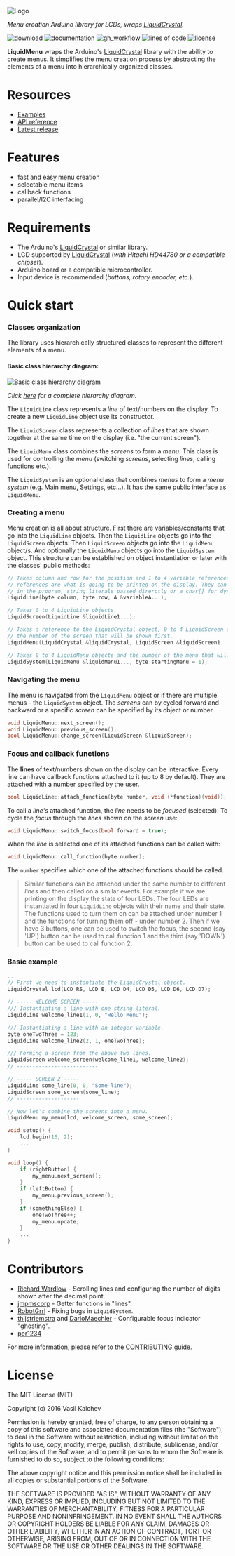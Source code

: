 ![Logo][logo-img]

*Menu creation Arduino library for LCDs, wraps [LiquidCrystal][LiquidCrystal-lib].*

[![download](https://img.shields.io/badge/download-1.5.1-blue.svg?style=flat-square&logo=github&logoColor=white&color=1cb3e4)](https://github.com/VaSe7u/LiquidMenu/archive/v1.5.1.zip)
[![documentation](https://img.shields.io/badge/docs-doxygen-blue.svg?style=flat-square)](https://VaSe7u.github.io/LiquidMenu/doc/Doxygen/html/annotated.html)
[![gh_workflow](https://img.shields.io/github/workflow/status/vase7u/LiquidMenu/compile%20examples?label=build%20examples&style=flat-square)](https://github.com/VaSe7u/LiquidMenu/actions/workflows/compile-examples.yml)
![lines of code](https://img.shields.io/tokei/lines/github.com/vase7u/liquidmenu?style=flat-square&color=orange)
[![license](https://img.shields.io/badge/license-MIT-lightgrey.svg?style=flat-square)](https://choosealicense.com/licenses/mit/)

**LiquidMenu** wraps the Arduino's [LiquidCrystal][LiquidCrystal-lib] library with the ability to create menus.
It simplifies the menu creation process by abstracting the elements of a menu into hierarchically organized classes.

Resources
=========
- [Examples][examples-dir]
- [API reference][doxygen-doc]
- [Latest release][latest_release]

Features
========
- fast and easy menu creation
- selectable menu items
- callback functions
- parallel/I2C interfacing

Requirements
============
- The Arduino's [LiquidCrystal][LiquidCrystal-lib] or similar library.
- LCD supported by [LiquidCrystal][LiquidCrystal-lib] (*with Hitachi HD44780 or a compatible chipset*).
- Arduino board or a compatible microcontroller.
- Input device is recommended (*buttons, rotary encoder, etc.*).

Quick start
===========

### Classes organization
The library uses hierarchically structured classes to represent the different elements of a menu.

#### Basic class hierarchy diagram:
![Basic class hierarchy diagram](https://raw.githubusercontent.com/VaSe7u/LiquidMenu/master/doc/img/classes%20structure%20(menu).png "Basic class hierarchy diagram")

*Click [here](https://raw.githubusercontent.com/VaSe7u/LiquidMenu/master/doc/img/classes%20structure%20(system).png) for a complete hierarchy diagram.*

The `LiquidLine` class represents a *line* of text/numbers on the display.
To create a new `LiquidLine` object use its constructor.

The `LiquidScreen` class represents a collection of *lines* that are shown together at the same time on the display (i.e. "the current screen").

The `LiquidMenu` class combines the *screens* to form a *menu*. This class is used for controlling the *menu* (switching *screens*, selecting *lines*, calling functions etc.).

The `LiquidSystem` is an optional class that combines *menus* to form a *menu system* (e.g. Main menu, Settings, etc...). It has the same public interface as `LiquidMenu`.

### Creating a menu
Menu creation is all about structure. First there are variables/constants that go into the `LiquidLine` objects. Then the `LiquidLine` objects go into the `LiquidScreen` objects. Then `LiquidScreen` objects go into the `LiquidMenu` object/s. And optionally the `LiquidMenu` objects go into the `LiquidSystem` object.
This structure can be established on object instantiation or later with the classes' public methods:
```c++
// Takes column and row for the position and 1 to 4 variable references. These variable
// references are what is going to be printed on the display. They can be integers used
// in the program, string literals passed direrctly or a char[] for dynamic text.
LiquidLine(byte column, byte row, A &variableA...);

// Takes 0 to 4 LiquidLine objects.
LiquidScreen(LiquidLine &liquidLine1...);

// Takes a reference to the LiquidCrystal object, 0 to 4 LiquidScreen objects and
// the number of the screen that will be shown first.
LiquidMenu(LiquidCrystal &liquidCrystal, LiquidScreen &liquidScreen1..., byte startingScreen = 1);

// Takes 0 to 4 LiquidMenu objects and the number of the menu that will be shown first.
LiquidSystem(LiquidMenu &liquidMenu1..., byte startingMenu = 1);
```

### Navigating the menu
The menu is navigated from the `LiquidMenu` object or if there are multiple menus - the `LiquidSystem` object. The *screens* can by cycled forward and backward or a specific *screen* can be specified by its object or number.

```c++
void LiquidMenu::next_screen();
void LiquidMenu::previous_screen();
bool LiquidMenu::change_screen(LiquidScreen &liquidScreen);
```

### Focus and callback functions
The **lines** of text/numbers shown on the display can be interactive. Every line can have callback functions attached to it (up to 8 by default). They are attached with a number specified by the user.
```c++
bool LiquidLine::attach_function(byte number, void (*function)(void));
```
To call a *line's* attached function, the *line* needs to be *focused* (selected). To cycle the *focus* through the *lines* shown on the *screen* use:
```c++
void LiquidMenu::switch_focus(bool forward = true);
```
When the *line* is selected one of its attached functions can be called with:
```c++
void LiquidMenu::call_function(byte number);
```
The `number` specifies which one of the attached functions should be called.

> Similar functions can be attached under the same number to different *lines* and then called on a similar events. For example if we are printing on the display the state of four LEDs. The four LEDs are instantiated in four `LiquidLine` objects with their name and their state. The functions used to turn them on can be attached under number 1 and the functions for turning them off - under number 2. Then if we have 3 buttons, one can be used to switch the focus, the second (say 'UP') button can be used to call function 1 and the third (say 'DOWN') button can be used to call function 2.

### Basic example
```c++
...
// First we need to instantiate the LiquidCrystal object.
LiquidCrystal lcd(LCD_RS, LCD_E, LCD_D4, LCD_D5, LCD_D6, LCD_D7);

// ----- WELCOME SCREEN -----
/// Instantiating a line with one string literal.
LiquidLine welcome_line1(1, 0, "Hello Menu");

/// Instantiating a line with an integer variable.
byte oneTwoThree = 123;
LiquidLine welcome_line2(2, 1, oneTwoThree);

/// Forming a screen from the above two lines.
LiquidScreen welcome_screen(welcome_line1, welcome_line2);
// --------------------------

// ----- SCREEN 2 -----
LiquidLine some_line(0, 0, "Some line");
LiquidScreen some_screen(some_line);
// --------------------

// Now let's combine the screens into a menu.
LiquidMenu my_menu(lcd, welcome_screen, some_screen);

void setup() {
    lcd.begin(16, 2);
    ...
}

void loop() {
    if (rightButton) {
        my_menu.next_screen();
    }
    if (leftButton) {
        my_menu.previous_screen();
    }
    if (somethingElse) {
        oneTwoThree++;
        my_menu.update;
    }
    ...
}

```

Contributors
============
 - [Richard Wardlow](https://github.com/circuitsforfun) - Scrolling lines and configuring the number of digits shown after the decimal point.
 - [jmpmscorp](https://github.com/jmpmscorp) - Getter functions in "lines".
 - [RobotGrrl](https://github.com/RobotGrrl) - Fixing bugs in `LiquidSystem`.
 - [thijstriemstra](https://github.com/thijstriemstra) and [DarioMaechler](https://github.com/DarioMaechler) - Configurable focus indicator "ghosting".
 - [per1234](https://github.com/per1234)

For more information, please refer to the [CONTRIBUTING][contributing-doc] guide.

License
=======
The MIT License (MIT)

Copyright (c) 2016 Vasil Kalchev

Permission is hereby granted, free of charge, to any person obtaining a copy
of this software and associated documentation files (the "Software"), to deal
in the Software without restriction, including without limitation the rights
to use, copy, modify, merge, publish, distribute, sublicense, and/or sell
copies of the Software, and to permit persons to whom the Software is
furnished to do so, subject to the following conditions:

The above copyright notice and this permission notice shall be included in all
copies or substantial portions of the Software.

THE SOFTWARE IS PROVIDED "AS IS", WITHOUT WARRANTY OF ANY KIND, EXPRESS OR
IMPLIED, INCLUDING BUT NOT LIMITED TO THE WARRANTIES OF MERCHANTABILITY,
FITNESS FOR A PARTICULAR PURPOSE AND NONINFRINGEMENT. IN NO EVENT SHALL THE
AUTHORS OR COPYRIGHT HOLDERS BE LIABLE FOR ANY CLAIM, DAMAGES OR OTHER
LIABILITY, WHETHER IN AN ACTION OF CONTRACT, TORT OR OTHERWISE, ARISING FROM,
OUT OF OR IN CONNECTION WITH THE SOFTWARE OR THE USE OR OTHER DEALINGS IN THE
SOFTWARE.

[logo-img]: /doc/Images/logo.png
[LiquidCrystal-lib]: https://github.com/arduino-libraries/LiquidCrystal
[doxygen-doc]: https://VaSe7u.github.io/LiquidMenu/doc/Doxygen/html/annotated.html
[examples-dir]: /examples
[latest_release]: https://github.com/VaSe7u/LiquidMenu/releases/latest
[code_of_conduct-doc]: /.github/CODE_OF_CONDUCT.md
[contributing-doc]: /.github/CONTRIBUTING.md

